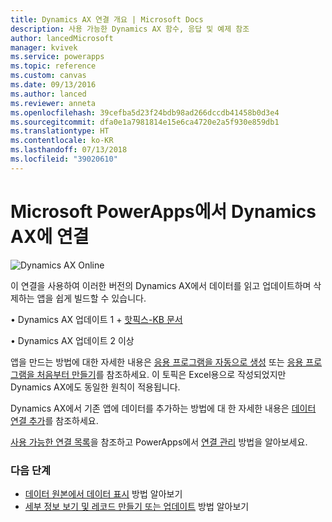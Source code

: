 ```yaml
---
title: Dynamics AX 연결 개요 | Microsoft Docs
description: 사용 가능한 Dynamics AX 함수, 응답 및 예제 참조
author: lancedMicrosoft
manager: kvivek
ms.service: powerapps
ms.topic: reference
ms.custom: canvas
ms.date: 09/13/2016
ms.author: lanced
ms.reviewer: anneta
ms.openlocfilehash: 39cefba5d23f24bdb98ad266dccdb41458b0d3e4
ms.sourcegitcommit: dfa0e1a7981814e15e6ca4720e2a5f930e859db1
ms.translationtype: HT
ms.contentlocale: ko-KR
ms.lasthandoff: 07/13/2018
ms.locfileid: "39020610"
---
```

# <a name="connect-from-microsoft-powerapps-to-dynamics-ax"></a>Microsoft PowerApps에서 Dynamics AX에 연결
![Dynamics AX Online](./media/connection-dynamicsax/dynamics-ax.png)

이 연결을 사용하여 이러한 버전의 Dynamics AX에서 데이터를 읽고 업데이트하며 삭제하는 앱을 쉽게 빌드할 수 있습니다.

•    Dynamics AX 업데이트 1 + [핫픽스-KB 문서](https://fix.lcs.dynamics.com/Issue/Resolved?kb=3175021&bugId=3762232&qc=75f75fb7cb5de685683dafada9bdc618a7674bc4e299935b567a28ac02489b5c)

•    Dynamics AX 업데이트 2 이상

앱을 만드는 방법에 대한 자세한 내용은 [응용 프로그램을 자동으로 생성](../get-started-create-from-data.md) 또는 [응용 프로그램을 처음부터 만들기](../get-started-create-from-blank.md)를 참조하세요. 이 토픽은 Excel용으로 작성되었지만 Dynamics AX에도 동일한 원칙이 적용됩니다.

Dynamics AX에서 기존 앱에 데이터를 추가하는 방법에 대 한 자세한 내용은 [데이터 연결 추가](../add-data-connection.md)를 참조하세요.

[사용 가능한 연결 목록](../connections-list.md)을 참조하고 PowerApps에서 [연결 관리](../add-manage-connections.md) 방법을 알아보세요.

### <a name="next-steps"></a>다음 단계
* [데이터 원본에서 데이터 표시](../add-gallery.md) 방법 알아보기
* [세부 정보 보기 및 레코드 만들기 또는 업데이트](../add-form.md) 방법 알아보기

